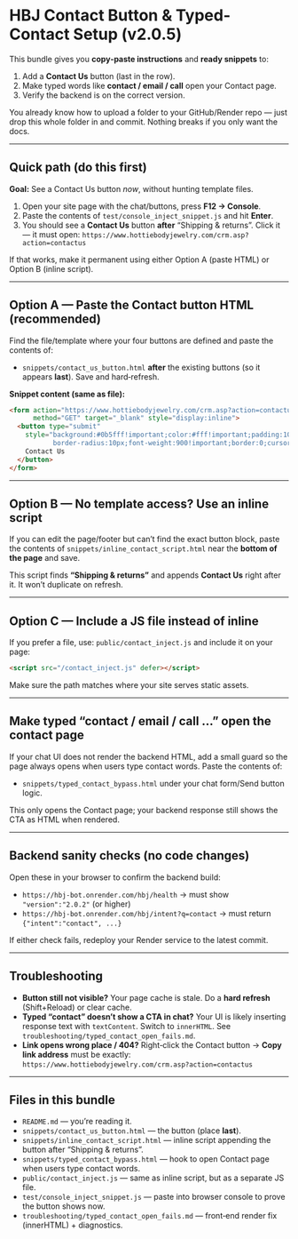 # HBJ Contact Button & Typed-Contact Setup (v2.0.5)

This bundle gives you **copy‑paste instructions** and **ready snippets** to:
1) Add a **Contact Us** button (last in the row).
2) Make typed words like **contact / email / call** open your Contact page.
3) Verify the backend is on the correct version.

You already know how to upload a folder to your GitHub/Render repo — just drop this whole
folder in and commit. Nothing breaks if you only want the docs.

---

## Quick path (do this first)
**Goal:** See a Contact Us button *now*, without hunting template files.

1. Open your site page with the chat/buttons, press **F12 → Console**.
2. Paste the contents of `test/console_inject_snippet.js` and hit **Enter**.
3. You should see a **Contact Us** button **after** “Shipping & returns”. Click it — it must open:
   `https://www.hottiebodyjewelry.com/crm.asp?action=contactus`

If that works, make it permanent using either Option A (paste HTML) or Option B (inline script).

---

## Option A — Paste the Contact button HTML (recommended)
Find the file/template where your four buttons are defined and paste the contents of:
- `snippets/contact_us_button.html`
**after** the existing buttons (so it appears **last**). Save and hard‑refresh.

**Snippet content (same as file):**
```html
<form action="https://www.hottiebodyjewelry.com/crm.asp?action=contactus"
      method="GET" target="_blank" style="display:inline">
  <button type="submit"
    style="background:#0b5fff!important;color:#fff!important;padding:10px 14px;
           border-radius:10px;font-weight:900!important;border:0;cursor:pointer">
    Contact Us
  </button>
</form>
```

---

## Option B — No template access? Use an inline script
If you can edit the page/footer but can’t find the exact button block, paste the contents of
`snippets/inline_contact_script.html` near the **bottom of the page** and save.

This script finds **“Shipping & returns”** and appends **Contact Us** right after it.
It won’t duplicate on refresh.

---

## Option C — Include a JS file instead of inline
If you prefer a file, use: `public/contact_inject.js` and include it on your page:

```html
<script src="/contact_inject.js" defer></script>
```

Make sure the path matches where your site serves static assets.

---

## Make typed “contact / email / call …” open the contact page
If your chat UI does not render the backend HTML, add a small guard so the page always opens
when users type contact words. Paste the contents of:
- `snippets/typed_contact_bypass.html`
under your chat form/Send button logic.

This only opens the Contact page; your backend response still shows the CTA as HTML when rendered.

---

## Backend sanity checks (no code changes)
Open these in your browser to confirm the backend build:
- `https://hbj-bot.onrender.com/hbj/health`  → must show `"version":"2.0.2"` (or higher)
- `https://hbj-bot.onrender.com/hbj/intent?q=contact` → must return `{"intent":"contact", ...}`

If either check fails, redeploy your Render service to the latest commit.

---

## Troubleshooting
- **Button still not visible?** Your page cache is stale. Do a **hard refresh** (Shift+Reload) or clear cache.
- **Typed “contact” doesn’t show a CTA in chat?** Your UI is likely inserting response text
  with `textContent`. Switch to `innerHTML`. See `troubleshooting/typed_contact_open_fails.md`.
- **Link opens wrong place / 404?** Right‑click the Contact button → **Copy link address** must be exactly:
  `https://www.hottiebodyjewelry.com/crm.asp?action=contactus`

---

## Files in this bundle
- `README.md` — you’re reading it.
- `snippets/contact_us_button.html` — the button (place **last**).
- `snippets/inline_contact_script.html` — inline script appending the button after “Shipping & returns”.
- `snippets/typed_contact_bypass.html` — hook to open Contact page when users type contact words.
- `public/contact_inject.js` — same as inline script, but as a separate JS file.
- `test/console_inject_snippet.js` — paste into browser console to prove the button shows now.
- `troubleshooting/typed_contact_open_fails.md` — front‑end render fix (innerHTML) + diagnostics.


